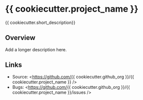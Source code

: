 # {{ cookiecutter.project_name }}

{{ cookiecutter.short_description}}

## Overview


Add a longer description here.

## Links

-   Source: <https://github.com/{{ cookiecutter.github_org }}/{{  cookiecutter.project_name }} />
-   Bugs: <https://github.com/{{ cookiecutter.github_org }}/{{ cookiecutter.project_name }}/issues />
